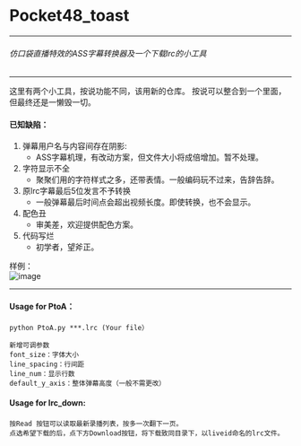 # Pocket48_toast
----
###### 仿口袋直播特效的ASS字幕转换器及一个下载lrc的小工具
---
这里有两个小工具，按说功能不同，该用新的仓库。
按说可以整合到一个里面，但最终还是一懒毁一切。
#### 已知缺陷：
1. 弹幕用户名与内容间存在阴影:
     - ASS字幕机理，有改动方案，但文件大小将成倍增加。暂不处理。
2. 字符显示不全
     - 聚聚们用的字符样式之多，还带表情。一般编码玩不过来，告辞告辞。
3. 原lrc字幕最后5位发言不予转换
     - 一般弹幕最后时间点会超出视频长度。即使转换，也不会显示。
4. 配色丑
     - 审美差，欢迎提供配色方案。
5. 代码写烂
     - 初学者，望斧正。


样例：     
![image](https://github.com/GNZ48live/Pocket48_to_ass/blob/master/Simple.jpg "蕾蕾镇楼")

------------
#### Usage for PtoA：
```
python PtoA.py ***.lrc (Your file）
```
```
新增可调参数
font_size：字体大小
line_spacing：行间距
line_num：显示行数
default_y_axis：整体弹幕高度（一般不需更改）
```
#### Usage for lrc_down:
```
按Read 按钮可以读取最新录播列表，按多一次翻下一页。
点选希望下载的后，点下方Download按钮，将下载致同目录下，以liveid命名的lrc文件。
```
